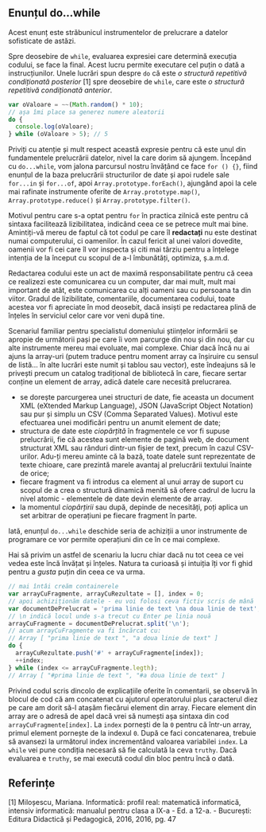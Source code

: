 ## Enunțul do...while

Acest enunț este străbunicul instrumentelor de prelucrare a datelor sofisticate de astăzi.

Spre deosebire de `while`, evaluarea expresiei care determină execuția codului, se face la final. Acest lucru permite executare cel puțin o dată a instrucțiunilor. Unele lucrări spun despre `do` că este *o structură repetitivă condiționată posterior* [1] spre deosebire de `while`, care este *o structură repetitivă condiționată anterior*.

```javascript
var oValoare = ~~(Math.random() * 10);
// așa îmi place sa generez numere aleatorii
do {
  console.log(oValoare);
} while (oValoare > 5); // 5
```

Priviți cu atenție și mult respect această expresie pentru că este unul din fundamentele prelucrării datelor, nivel la care dorim să ajungem. Începând cu `do...while`, vom jalona parcursul nostru învățând ce face `for () {}`, fiind enunțul de la baza prelucrării structurilor de date și apoi rudele sale `for...in` și `for...of`, apoi `Array.prototype.forEach()`, ajungând apoi la cele mai rafinate instrumente oferite de `Array.prototype.map()`, `Array.prototype.reduce()` și `Array.prototype.filter()`.

Motivul pentru care s-a optat pentru `for` în practica zilnică este pentru că sintaxa facilitează lizibilitatea, indicând ceea ce se petrece mult mai bine. Amintiți-vă mereu de faptul că tot codul pe care îl **redactați** nu este destinat numai computerului, ci oamenilor. În cazul fericit al unei valori dovedite, oamenii vor fi cei care îl vor inspecta și citi mai târziu pentru a înțelege intenția de la început cu scopul de a-l îmbunătăți, optimiza, ș.a.m.d.

Redactarea codului este un act de maximă responsabilitate pentru că ceea ce realizezi este comunicarea cu un computer, dar mai mult, mult mai important de atât, este comunicarea cu alți oameni sau cu persoana ta din viitor. Gradul de lizibilitate, comentariile, documentarea codului, toate acestea vor fi apreciate în mod deosebit, dacă insiști pe redactarea plină de înțeles în serviciul celor care vor veni după tine.

Scenariul familiar pentru specialistul domeniului științelor informării se apropie de următorii pași pe care îi vom parcurge din nou și din nou, dar cu alte instrumente mereu mai evoluate, mai complexe. Chiar dacă încă nu ai ajuns la array-uri (putem traduce pentru moment array ca înșiruire cu sensul de listă... în alte lucrări este numit și tablou sau vector), este îndeajuns să le privești precum un catalog tradițional de bibliotecă în care, fiecare sertar conține un element de array, adică datele care necesită prelucrarea.

-   se dorește parcurgerea unei structuri de date, fie aceasta un document XML (eXtended Markup Language), JSON (JavaScript Object Notation) sau pur și simplu un CSV (Comma Separated Values). Motivul este efectuarea unei modificări pentru un anumit element de date;
-   structura de date este *ciopârțită* în fragmentele ce vor fi supuse prelucrării, fie că acestea sunt elemente de pagină web, de document structurat XML sau rânduri dintr-un fișier de text, precum în cazul CSV-urilor. Adu-ți mereu aminte că la bază, toate datele sunt reprezentate de texte chioare, care prezintă marele avantaj al prelucrării textului înainte de orice;
-   fiecare fragment va fi introdus ca element al unui array de suport cu scopul de a crea o structură dinamică menită să ofere cadrul de lucru la nivel atomic - elementele de date devin elemente de array.
-   la momentul *ciopârțirii* sau după, depinde de necesități, poți aplica un set arbitrar de operațiuni pe fiecare fragment în parte.

Iată, enunțul `do...while` deschide seria de achiziții a unor instrumente de programare ce vor permite operațiuni din ce în ce mai complexe.

Hai să privim un astfel de scenariu la lucru chiar dacă nu tot ceea ce vei vedea este încă învățat și înțeles. Natura ta curioasă și intuiția îți vor fi ghid pentru a *gusta* puțin din ceea ce va urma.

```javascript
// mai întâi creăm containerele
var arrayCuFragmente, arrayCuRezultate = [], index = 0;
// apoi achiziționăm datele - eu voi folosi ceva fictiv scris de mână
var documentDePrelucrat = 'prima linie de text \na doua linie de text';
// \n indică locul unde s-a trecut cu Enter pe linia nouă
arrayCuFragmente = documentDePrelucrat.split('\n');
// acum arrayCuFragmente va fi încărcat cu:
// Array [ "prima linie de text ", "a doua linie de text" ]
do {
  arrayCuRezultate.push('#' + arrayCuFragmente[index]);
  ++index;
} while (index <= arrayCuFragmente.legth);
// Array [ "#prima linie de text ", "#a doua linie de text" ]
```

Privind codul scris dincolo de explicațiile oferite în comentarii, se observă în blocul de cod că am concatenat cu ajutorul operatorului plus caracterul diez pe care am dorit să-l atașăm fiecărui element din array. Fiecare element din array are o adresă de apel dacă vrei să numești așa sintaxa din cod `arrayCuFragmente[index]`. La `index` pornești de la `0` pentru că într-un array, primul element pornește de la indexul `0`. După ce faci concatenarea, trebuie să avansezi la următorul index incrementând valoarea variabilei `index`. La `while` vei pune condiția necesară să fie calculată la ceva `truthy`. Dacă evaluarea e `truthy`, se mai execută codul din bloc pentru încă o dată.

## Referințe

[1] Miloșescu, Mariana. Informatică: profil real: matematică informatică, intensiv informatică: manualul pentru clasa a IX-a - Ed. a 12-a. - București: Editura Didactică și Pedagogică, 2016, 2016, pg. 47

